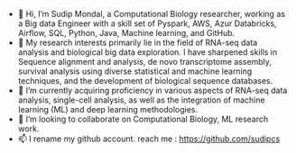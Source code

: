 - 👋 Hi, I’m Sudip Mondal, a Computational Biology researcher, working as a Big data Engineer with a skill set of Pyspark, AWS, Azur Databricks, Airflow, SQL, Python, Java, Machine learning, and GitHub.
- 👀 My research interests primarily lie in the field of RNA-seq data analysis and biological big data exploration. I have sharpened skills in Sequence alignment and analysis, de novo transcriptome assembly, survival analysis using diverse statistical and machine learning techniques, and the development of biological sequence databases.
- 🌱 I’m currently acquiring proficiency in various aspects of RNA-seq data analysis, single-cell analysis, as well as the integration of machine learning (ML) and deep learning methodologies.
- 💞️ I’m looking to collaborate on Computational Biology, ML research work.
- 📫 I rename my github account. reach me : https://github.com/sudipcs  <br/>

<!---

sudipmondalcse/sudipmondalcse is a ✨ special ✨ repository because its `README.md` (this file) appears on your GitHub profile.
You can click the Preview link to take a look at your changes.
--->
